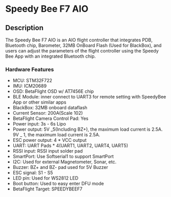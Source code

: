 # Speedy Bee F7 AIO

## Description

The Speedy Bee F7 AIO is an AIO flight controller that integrates PDB, Bluetooth chip, Barometer, 32MB OnBoard Flash (Used for BlackBox),
and users can adjust the parameters of the flight controller using the Speedy Bee App with an integrated Bluetooth chip.

### Hardware Features

- MCU: STM32F722
- IMU: ICM20689
- OSD: BetaFlight OSD w/ AT7456E chip
- BLE Module: inner connect to UART3 for remote setting with SpeedyBee App or other similar apps
- BlackBox: 32MB onboard dataflash
- Current Sensor: 200A(Scale 102)
- BetaFlight Camera Control Pad: Yes
- Power input: 3s - 6s Lipo
- Power output: 5V _5(Including BZ+), the maximum load current is 2.5A. 9V _ 1, the maximum load current is 2.5A.
- ESC power output: 4 \* VCC output
- UART: UART Pads \* 4(UART1, UART2, UART4, UART5)
- RSSI input: RSSI input solder pad
- SmartPort: Use Softserial1 to support SmartPort
- I2C: Used for external Magnetometer, Sonar, etc.
- Buzzer: BZ+ and BZ- pad used for 5V Buzzer
- ESC signal: S1 - S5
- LED pin: Used for WS2812 LED
- Boot button: Used to easy enter DFU mode
- BetaFlight Target: SPEEDYBEEF7
